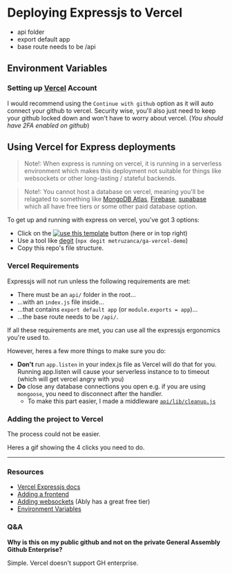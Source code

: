 # Deploying Expressjs to Vercel

<!-- TODO requirements -->
- api folder
- export default app
- base route needs to be /api

## Environment Variables
<!-- TODO database connection string -->


### Setting up [Vercel](v-signup) Account

I would recommend using the `Continue with github` option as it will auto connect your github to vercel. Security wise, you'll also just need to keep your github locked down and won't have to worry about vercel. (_You should have 2FA enabled on github_)


## Using Vercel for Express deployments

> Note!: When express is running on vercel, it is running in a serverless environment which makes this deployment not suitable for things like websockets or other long-lasting / stateful backends.

> Note!: You cannot host a database on vercel, meaning you'll be relagated to something like [MongoDB Atlas](mongodb-atlas), [Firebase](firebase), [supabase](supabase) which all have free tiers or some other paid database option.



To get up and running with express on vercel, you've got 3 options:
- Click on the [![use this template][template]][generate] button (here or in top right)
- Use a tool like [degit](degit) (`npx degit metruzanca/ga-vercel-demo`)
- Copy this repo's file structure.

### Vercel Requirements
Expressjs will not run unless the following requirements are met:
- There must be an `api/` folder in the root...
- ...with an `index.js` file inside...
- ...that contains `export default app` (or `module.exports = app`)...
- ...the base route needs to be `/api/`.

If all these requirements are met, you can use all the expressjs ergonomics you're used to.

However, heres a few more things to make sure you do:
- **Don't** run `app.listen` in your index.js file as Vercel will do that for you. Running app.listen will cause your serverless instance to to timeout (which will get vercel angry with you)
- **Do** close any database connections you open e.g. if you are using `mongoose`, you need to disconnect after the handler.
  - To make this part easier, I made a middleware [`api/lib/cleanup.js`](./api/lib/cleanup.js)

### Adding the project to Vercel

The process could not be easier.

Heres a gif showing the 4 clicks you need to do.

[](./assets/add-vercel-project.gif)


---

### Resources
- [Vercel Expressjs docs](v-express)
- [Adding a frontend](v-frontend)
- [Adding websockets](realtime) (Ably has a great free tier)
- [Environment Variables](https://vercel.com/docs/concepts/projects/environment-variables)

[v-express]: https://vercel.com/guides/using-express-with-vercel#standalone-express
[v-frontend]: https://vercel.com/guides/using-express-with-vercel#adding-a-public-directory
[realtime]: https://vercel.com/guides/publish-and-subscribe-to-realtime-data-on-vercel

### Q&A

**Why is this on my public github and not on the private General Assembly Github Enterprise?**

Simple. Vercel doesn't support GH enterprise.

<!-- Free Database Options -->
[firebase]: https://firebase.google.com/
[supabase]: https://supabase.com/
[mongodb-atlas]: https://www.mongodb.com/atlas/database

<!-- Vercel -->
[v-signup]: https://vercel.com/signup

<!-- Using this repo -->
[template]: https://custom-icon-badges.demolab.com/badge/-Use%20Template-238636?style=for-the-badge&logo=repo-template&logoColor=white
[generate]: https://github.com/metruzanca/ga-vercel-demo/generate
[degit]: https://github.com/Rich-Harris/degit
